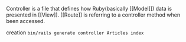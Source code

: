 Controller is a file that defines how Ruby(basically [[Model]]) data is presented in [[View]].
[[Route]] is referring to a controller method when been accessed.

creation
	`bin/rails generate controller Articles index`
